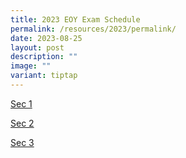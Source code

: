 ```yaml
---
title: 2023 EOY Exam Schedule
permalink: /resources/2023/permalink/
date: 2023-08-25
layout: post
description: ""
image: ""
variant: tiptap
---
```

<p><a href="/files/sec%201%20eoy%20exam%20schedule%202023%20(updated%2022%20aug%202023).pdf" rel="noopener noreferrer nofollow" target="_blank">Sec 1</a>
</p>
<p><a href="/files/sec%202%20eoy%20exam%20schedule%202023%20(updated%2022%20aug%202023).pdf" rel="noopener noreferrer nofollow" target="_blank">Sec 2</a>
</p>
<p><a href="/files/sec%203%20eoy%20exam%20schedule%202023%20(updated%2022%20aug%202023).pdf" rel="noopener noreferrer nofollow" target="_blank">Sec 3</a>
</p>